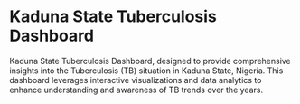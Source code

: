 # Kaduna State Tuberculosis Dashboard
Kaduna State Tuberculosis Dashboard, designed to provide comprehensive insights into the Tuberculosis (TB) situation in Kaduna State, Nigeria. This dashboard leverages interactive visualizations and data analytics to enhance understanding and awareness of TB trends over the years. 
